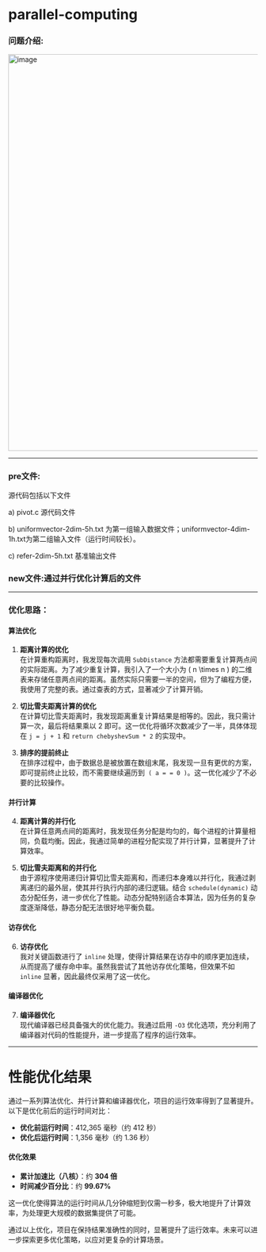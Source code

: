 # parallel-computing
### 问题介绍:
<img width="800" alt="image" src="https://github.com/user-attachments/assets/580112f0-3405-4825-90fa-d0bdf960368d" />

---

### pre文件:
源代码包括以下文件

a)	pivot.c 源代码文件

b)	uniformvector-2dim-5h.txt 为第一组输入数据文件；uniformvector-4dim-1h.txt为第二组输入文件（运行时间较长）。 

c)	refer-2dim-5h.txt 基准输出文件 

### new文件:通过并行优化计算后的文件
---
### 优化思路：

#### 算法优化

1. **距离计算的优化**  
   在计算重构距离时，我发现每次调用 `SubDistance` 方法都需要重复计算两点间的实际距离。为了减少重复计算，我引入了一个大小为 \( n \times n \) 的二维表来存储任意两点间的距离。虽然实际只需要一半的空间，但为了编程方便，我使用了完整的表。通过查表的方式，显著减少了计算开销。

2. **切比雪夫距离计算的优化**  
   在计算切比雪夫距离时，我发现距离重复计算结果是相等的。因此，我只需计算一次，最后将结果乘以 2 即可。这一优化将循环次数减少了一半，具体体现在 `j = j + 1` 和 `return chebyshevSum * 2` 的实现中。

3. **排序的提前终止**  
   在排序过程中，由于数据总是被放置在数组末尾，我发现一旦有更优的方案，即可提前终止比较，而不需要继续遍历到` ( a = = 0 )`。这一优化减少了不必要的比较操作。

#### 并行计算

4. **距离计算的并行化**  
   在计算任意两点间的距离时，我发现任务分配是均匀的，每个进程的计算量相同，负载均衡。因此，我通过简单的进程分配实现了并行计算，显著提升了计算效率。

5. **切比雪夫距离和的并行化**  
   由于源程序使用递归计算切比雪夫距离和，而递归本身难以并行化，我通过剥离递归的最外层，使其并行执行内部的递归逻辑。结合 `schedule(dynamic)` 动态分配任务，进一步优化了性能。动态分配特别适合本算法，因为任务的复杂度逐渐降低，静态分配无法很好地平衡负载。

#### 访存优化

6. **访存优化**  
   我对关键函数进行了 `inline` 处理，使得计算结果在访存中的顺序更加连续，从而提高了缓存命中率。虽然我尝试了其他访存优化策略，但效果不如 `inline` 显著，因此最终仅采用了这一优化。

#### 编译器优化

7. **编译器优化**  
   现代编译器已经具备强大的优化能力。我通过启用 `-O3` 优化选项，充分利用了编译器对代码的性能提升，进一步提高了程序的运行效率。
   
---

# 性能优化结果

通过一系列算法优化、并行计算和编译器优化，项目的运行效率得到了显著提升。以下是优化前后的运行时间对比：

- **优化前运行时间**：412,365 毫秒（约 412 秒）
- **优化后运行时间**：1,356 毫秒（约 1.36 秒）

#### 优化效果
- **累计加速比（八核）**：约 **304 倍**
- **时间减少百分比**：约 **99.67%**

这一优化使得算法的运行时间从几分钟缩短到仅需一秒多，极大地提升了计算效率，为处理更大规模的数据集提供了可能。

通过以上优化，项目在保持结果准确性的同时，显著提升了运行效率。未来可以进一步探索更多优化策略，以应对更复杂的计算场景。
